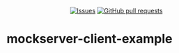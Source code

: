 <p align="center">
  <a href="https://github.com/mingyuchoo/mockserver-client-example/issues"><img alt="Issues" src="https://img.shields.io/github/issues/mingyuchoo/mockserver-client-example?color=appveyor" /></a>
  <a href="https://github.com/mingyuchoo/mockserver-client-example/pulls"><img alt="GitHub pull requests" src="https://img.shields.io/github/issues-pr/mingyuchoo/mockserver-client-example?color=appveyor" /></a>
</p>

# mockserver-client-example